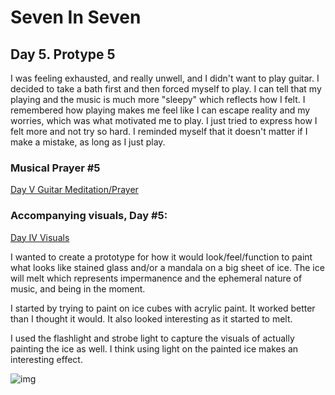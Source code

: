 # Seven In Seven 

## Day 5. Protype 5

I was feeling exhausted, and really unwell, and I didn't want to play guitar. I decided to take a bath first and then forced myself to play. I can tell that my playing and the music is much more "sleepy" which reflects how I felt. I remembered how playing makes me feel like I can escape reality and my worries, which was what motivated me to play. I just tried to express how I felt more and not try so hard. I reminded myself that it doesn't matter if I make a mistake, as long as I just play. 

### Musical Prayer #5

[Day V Guitar Meditation/Prayer](https://youtu.be/3ZP1t6zGvNQ)

### Accompanying visuals, Day #5:

[Day IV Visuals](https://youtu.be/StmA9qU5_50)

I wanted to create a prototype for how it would look/feel/function to paint what looks like stained glass and/or a mandala on a big sheet of ice. The ice will melt which represents impermanence and the ephemeral nature of music, and being in the moment.

I started by trying to paint on ice cubes with acrylic paint. It worked better than I thought it would. It also looked interesting as it started to melt.

I used the flashlight and strobe light to capture the visuals of actually painting the ice as well. I think using light on the painted ice makes an interesting effect. 

![img]( )

